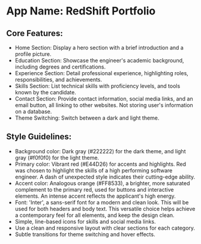 # **App Name**: RedShift Portfolio

## Core Features:

- Home Section: Display a hero section with a brief introduction and a profile picture.
- Education Section: Showcase the engineer's academic background, including degrees and certifications.
- Experience Section: Detail professional experience, highlighting roles, responsibilities, and achievements.
- Skills Section: List technical skills with proficiency levels, and tools known by the candidate.
- Contact Section: Provide contact information, social media links, and an email button, all linking to other websites. Not storing user's information on a database.
- Theme Switching: Switch between a dark and light theme.

## Style Guidelines:

- Background color: Dark gray (#222222) for the dark theme, and light gray (#f0f0f0) for the light theme.
- Primary color: Vibrant red (#E44D26) for accents and highlights. Red was chosen to highlight the skills of a high performing software engineer. A dash of unexpected style indicates their cutting-edge ability.
- Accent color: Analogous orange (#FF8533), a brighter, more saturated complement to the primary red, used for buttons and interactive elements. An intense accent reflects the applicant's high energy.
- Font: 'Inter', a sans-serif font for a modern and clean look. This will be used for both headers and body text. This versatile choice helps achieve a contemporary feel for all elements, and keep the design clean.
- Simple, line-based icons for skills and social media links.
- Use a clean and responsive layout with clear sections for each category.
- Subtle transitions for theme switching and hover effects.